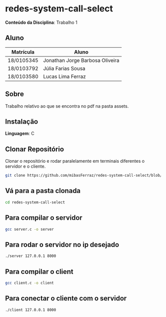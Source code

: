 # redes-system-call-select

**Conteúdo da Disciplina**: Trabalho 1<br>

## Aluno
| Matrícula   |         Aluno          |
| ----------- | ---------------------- |
| 18/0105345  |  Jonathan Jorge Barbosa Oliveira     |
| 18/0103792  |  Júlia Farias Sousa    |
| 18/0103580  |  Lucas Lima Ferraz     |

## Sobre 
Trabalho relativo ao que se encontra no pdf na pasta assets.

## Instalação 
**Linguagem**: C<br>

## Clonar Repositório
Clonar o repositório e rodar paralelamente em terminais diferentes o servidor e o cliente.
```bash
git clone https://github.com/mibasFerraz/redes-system-call-select/blob/main/README.md 
```
## Vá para a pasta clonada
```bash
cd redes-system-call-select
```

## Para compilar o servidor 
```bash
gcc server.c -o server
```
## Para rodar o servidor no ip desejado 
```bash
./server 127.0.0.1 8000
```
## Para compilar o client
```bash
gcc client.c -o client
```
## Para conectar o cliente com o servidor
```bash
./client 127.0.0.1 8000
```
